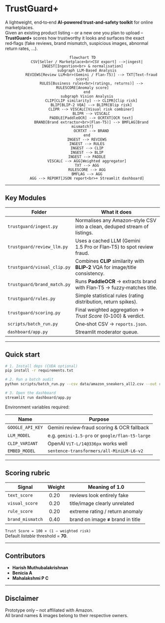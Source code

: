 # TrustGuard+

A lightweight, end‑to‑end **AI‑powered trust‑and‑safety toolkit** for online marketplaces.  
Given an existing product listing – or a new one you plan to upload – **TrustGuard+** scores how trustworthy it looks and surfaces the exact red‑flags (fake reviews, brand mismatch, suspicious images, abnormal return rates, …).

<div align="center">

```mermaid
flowchart TD
    CSV[Seller / Marketplace<br>CSV export] -->|ingest| INGEST[Ingestion<br> & normalisation]
    subgraph LLM‑Based Analysis
        REVIEWS[Review LLM<br>(Gemini / Flan‑T5)] --> TXT[Text‑fraud score]
        RULES[Business rules<br>(ratings, returns)] --> RULESCORE[Anomaly score]
    end
    subgraph Vision Analysis
        CLIP[CLIP similarity] --> CLIPR[Clip risk]
        BLIP[BLIP‑2 VQA] --> BLIPR[Blip risk]
        CLIPR --> VISCALC[Visual risk combiner]
        BLIPR --> VISCALC
        PADDLE[PaddleOCR] --> OCRTXT[OCR text]
        BRAND[Brand extractor<br>(Flan‑T5)] --> BMFLAG[Brand mismatch?]
        OCRTXT --> BRAND
    end
    INGEST --> REVIEWS
    INGEST --> RULES
    INGEST --> CLIP
    INGEST --> BLIP
    INGEST --> PADDLE
    VISCALC --> AGG[Weighted aggregator]
    TXT --> AGG
    RULESCORE --> AGG
    BMFLAG --> AGG
    AGG --> REPORT[JSON report<br>+ Streamlit dashboard]
```

</div>

---

## Key Modules

| Folder | What it does |
|--------|--------------|
| `trustguard/ingest.py` | Normalises any Amazon–style CSV into a clean, deduped stream of listings. |
| `trustguard/review_llm.py` | Uses a cached LLM (Gemini 1.5 Pro or Flan‑T5) to spot review fraud. |
| `trustguard/visual_clip.py` | Combines **CLIP** similarity with **BLIP‑2** VQA for image/title consistency. |
| `trustguard/brand_match.py` | Runs **PaddleOCR** → extracts brand with Flan‑T5 → fuzzy‑matches title. |
| `trustguard/rules.py` | Simple statistical rules (rating distribution, return spikes). |
| `trustguard/scoring.py` | Final weighted aggregation → _Trust Score_ (0‑100) & verdict. |
| `scripts/batch_run.py` | One‑shot CSV → `reports.json`. |
| `dashboard/app.py` | Streamlit moderator queue. |

---

## Quick start

```bash
# 1. Install deps (CUDA optional)
pip install -r requirements.txt

# 2. Run a batch audit
python scripts/batch_run.py --csv data/amazon_sneakers_all2.csv --out reports.json

# 3. Open the dashboard
streamlit run dashboard/app.py
```

Environment variables required:

| Name | Purpose |
|------|---------|
| `GOOGLE_API_KEY` | Gemini review‑fraud scoring & OCR fallback |
| `LLM_MODEL` | e.g. `gemini-1.5-pro` or `google/flan-t5-large` |
| `CLIP_VARIANT` | OpenAI `ViT‑L/14@336px` works well |
| `EMBED_MODEL` | `sentence-transformers/all-MiniLM-L6-v2` |

---

## Scoring rubric

| Signal | Weight | Meaning of **1.0** |
|--------|--------|--------------------|
| `text_score` | 0.20 | reviews look entirely fake |
| `visual_score` | 0.20 | title/image clearly unrelated |
| `rule_score` | 0.20 | extreme rating / return anomaly |
| `brand_mismatch` | 0.40 | brand on image **≠** brand in title |

`Trust Score = 100 × (1 – weighted risk)`  
Default _listable_ threshold = **70**.

---

## Contributors

* **Harish Muthubalakrishnan**  
* **Benicia A**  
* **Mahalakshmi P C**

---

## Disclaimer

Prototype only – not affiliated with Amazon.  
All brand names & images belong to their respective owners.
